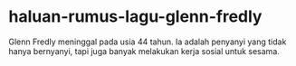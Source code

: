 # haluan-rumus-lagu-glenn-fredly
Glenn Fredly meninggal pada usia 44 tahun. Ia adalah penyanyi yang tidak hanya bernyanyi, tapi juga banyak melakukan kerja sosial untuk sesama.

